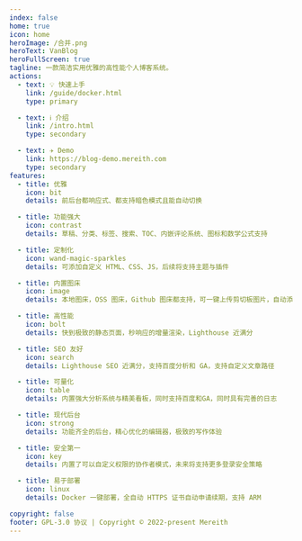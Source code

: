 ```yaml
---
index: false
home: true
icon: home
heroImage: /合并.png
heroText: VanBlog
heroFullScreen: true
tagline: 一款简洁实用优雅的高性能个人博客系统。
actions:
  - text: 💡 快速上手
    link: /guide/docker.html
    type: primary

  - text: ℹ️ 介绍
    link: /intro.html
    type: secondary

  - text: ✈️ Demo
    link: https://blog-demo.mereith.com
    type: secondary
features:
  - title: 优雅
    icon: bit
    details: 前后台都响应式、都支持暗色模式且能自动切换

  - title: 功能强大
    icon: contrast
    details: 草稿、分类、标签、搜索、TOC、内嵌评论系统、图标和数学公式支持

  - title: 定制化
    icon: wand-magic-sparkles
    details: 可添加自定义 HTML、CSS、JS，后续将支持主题与插件

  - title: 内置图床
    icon: image
    details: 本地图床，OSS 图床，Github 图床都支持，可一键上传剪切板图片，自动添加水印

  - title: 高性能
    icon: bolt
    details: 快到极致的静态页面，秒响应的增量渲染，Lighthouse 近满分

  - title: SEO 友好
    icon: search
    details: Lighthouse SEO 近满分，支持百度分析和 GA，支持自定义文章路径

  - title: 可量化
    icon: table
    details: 内置强大分析系统与精美看板，同时支持百度和GA，同时具有完善的日志

  - title: 现代后台
    icon: strong
    details: 功能齐全的后台，精心优化的编辑器，极致的写作体验

  - title: 安全第一
    icon: key
    details: 内置了可以自定义权限的协作者模式，未来将支持更多登录安全策略

  - title: 易于部署
    icon: linux
    details: Docker 一键部署，全自动 HTTPS 证书自动申请续期，支持 ARM

copyright: false
footer: GPL-3.0 协议 | Copyright © 2022-present Mereith
---
```

